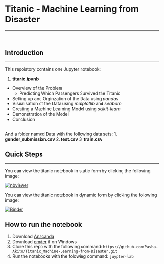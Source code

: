 # Titanic - Machine Learning from Disaster
***

<br>

## Introduction
***

This repoistory contains one Jupyter notebook:
<br>
1. <b> titanic.ipynb </b>
  * Overview of the Problem 
    - Predicting Which Passengers Survived the Titanic 
  * Setting up and Orginzation of the Data using <i> pandas </i>
  * Visualisation of the Data using <i> matplotlib </i> and <i> seaborn </i>
  * Creating a Machine Learning Model using <i> scikit-learn </i>
  * Demonstration of the Model
  * Conclusion
  <br>
And a folder named Data with the following data sets:
1. <b> gender_submission.csv </b>
2. <b> test.csv </b>
3. <b> train.csv </b>

## Quick Steps
***

You can view the titanic notebook in static form by clicking the following image:

[![nbviewer](https://raw.githubusercontent.com/jupyter/design/master/logos/Badges/nbviewer_badge.svg)](https://nbviewer.org/github/Pasha-Akito/Theory-of-Algorithms-Assessment/blob/main/post-correspondence.ipynb)

You can view the titanic notebook in dynamic form by clicking the following image:

[![Binder](https://mybinder.org/badge_logo.svg)](https://mybinder.org/v2/gh/Pasha-Akito/Emerging-Technologies-Assessment/blob/main/scikit-learn.ipynb/HEAD)

## How to run the notebook

1. Download [Anacanda](https://www.anaconda.com/)
2. Download [cmder](https://cmder.net/) if on Windows
3. Clone this repo with the following command: `https://github.com/Pasha-Akito/Titanic_Machine-Learning-from-Disaster.git`
4. Run the notebooks with the folowing command: `juypter-lab`
